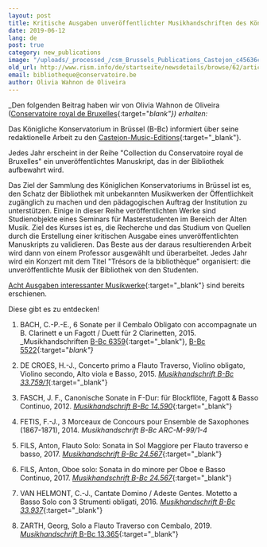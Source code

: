 ```yaml
---
layout: post
title: Kritische Ausgaben unveröffentlichter Musikhandschriften des Königlichen Konservatoriums in Brüssel
date: 2019-06-12
lang: de
post: true
category: new_publications
image: "/uploads/_processed_/csm_Brussels_Publications_Castejon_c45636c12b.png"
old_url: http://www.rism.info/de/startseite/newsdetails/browse/62/article/64/critical-editions-of-unpublished-music-manuscripts-from-the-royal-conservatory-of-brussels-b-bc.html
email: bibliotheque@conservatoire.be
author: Olivia Wahnon de Oliveira
---
```



_Den folgenden Beitrag haben wir von Olivia Wahnon de Oliveira ([Conservatoire royal de Bruxelles](http://www.conservatoire.be){:target="_blank"}) erhalten:_

Das Königliche Konservatorium in Brüssel (B-Bc) informiert über seine redaktionelle Arbeit zu den [Castejon-Music-Editions](http://www.castejon-music-editions.com/){:target="_blank"}.

Jedes Jahr erscheint in der Reihe "Collection du Conservatoire royal de Bruxelles" ein unveröffentlichtes Manuskript, das in der Bibliothek aufbewahrt wird.

Das Ziel der Sammlung des Königlichen Konservatoriums in Brüssel ist es, den Schatz der Bibliothek mit unbekannten Musikwerken der Öffentlichkeit zugänglich zu machen und den pädagogischen Auftrag der Institution zu unterstützen. Einige in dieser Reihe veröffentlichten Werke sind Studienobjekte eines Seminars für Masterstudenten im Bereich der Alten Musik. Ziel des Kurses ist es, die Recherche und das Studium von Quellen durch die Erstellung einer kritischen Ausgabe eines unveröffentlichten Manuskripts zu validieren. Das Beste aus der daraus resultierenden Arbeit wird dann von einem Professor ausgewählt und überarbeitet. Jedes Jahr wird ein Konzert mit dem Titel "Trésors de la bibliothèque" organisiert: die unveröffentlichte Musik der Bibliothek von den Studenten.

[Acht Ausgaben interessanter Musikwerke](http://www.castejon-music-editions.com/catalog/index.php?cPath=61&osCsid=kvs1m2l6b0pu47541p1gptags2){:target="_blank"} sind bereits erschienen.

Diese gibt es zu entdecken!

1. BACH, C.-P.-E., 6 Sonate per il Cembalo Obligato con accompagnate un B. Clarinett e un Fagott / Duett für 2 Clarinetten, 2015.
_Musikhandschriften [B-Bc 6359](https://opac.rism.info/search?id=703000264&View=rism){:target="_blank"}, [B-Bc 5522](https://opac.rism.info/search?id=703000123&View=rism){:target="_blank"}_

2. DE CROES, H.-J., Concerto primo a Flauto Traverso, Violino obligato, Violino secondo, Alto viola e Basso, 2015.
[_Musikhandschrift B-Bc 33.759/1_](https://opac.rism.info/search?id=703002064&View=rism){:target="_blank"}

3. FASCH, J. F., Canonische Sonate in F-Dur: für Blockflöte, Fagott & Basso Continuo, 2012.
[_Musikhandschrift B-Bc 14.590_](https://opac.rism.info/search?id=701003271&View=rism){:target="_blank"}

4. FETIS, F.-J., 3 Morceaux de Concours pour Ensemble de Saxophones (1867-1871), 2014.
_Musikhandschrift B-Bc ARC-M-99/1-4_

5. FILS, Anton, Flauto Solo: Sonata in Sol Maggiore per Flauto traverso e basso, 2017.
[_Musikhandschrift B-Bc 24.567_](https://opac.rism.info/search?id=704003165&View=rism){:target="_blank"}

6. FILS, Anton, Oboe solo: Sonata in do minore per Oboe e Basso Continuo, 2017.
[_Musikhandschrift B-Bc 24.567_](https://opac.rism.info/search?id=704003165&View=rism){:target="_blank"}

7. VAN HELMONT, C.-J., Cantate Domino / Adeste Gentes. Motetto a Basso Solo con 3 Strumenti obligati, 2016.
[_Musikhandschrift B-Bc 33.937_](https://opac.rism.info/search?id=703000359&View=rism){:target="_blank"}

8. ZARTH, Georg, Solo a Flauto Traverso con Cembalo, 2019.
[_Musikhandschrift_ B-Bc 13.365](https://opac.rism.info/search?id=701002457&View=rism){:target="_blank"}



<script type="text/javascript">var switchTo5x=true;</script><script type="text/javascript" src="http://w.sharethis.com/button/buttons.js"></script><script type="text/javascript">stLight.options({publisher: "9b601438-1ce1-49d8-bfd7-9cff5df54c17", doNotHash: false, doNotCopy: false, hashAddressBar: false});</script>